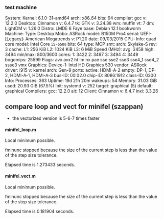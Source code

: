 ### test machine
System:
  Kernel: 6.1.0-31-amd64 arch: x86_64 bits: 64 compiler: gcc v: 12.2.0 Desktop: Cinnamon v: 6.4.7
    tk: GTK v: 3.24.38 wm: muffin vt: 7 dm: LightDM v: 1.26.0 Distro: LMDE 6 Faye
    base: Debian 12.1 bookworm
Machine:
  Type: Desktop Mobo: ASRock model: B150M Pro4 serial: <superuser required>
    UEFI-[Legacy]: American Megatrends v: P1.20 date: 09/03/2015
CPU:
  Info: quad core model: Intel Core `i5-6500` bits: 64 type: MCP smt: <unsupported> arch: Skylake-S
    rev: 3 cache: L1: 256 KiB L2: 1024 KiB L3: 6 MiB
  Speed (MHz): avg: 3458 high: 3494 min/max: 800/3600 cores: 1: 3422 2: 3467 3: 3494 4: 3449
    bogomips: 25599
  Flags: avx avx2 ht lm nx pae sse sse2 sse3 sse4_1 sse4_2 ssse3 vmx
Graphics:
  Device-1: Intel HD Graphics 530 vendor: ASRock driver: i915 v: kernel arch: Gen-9 ports:
    active: HDMI-A-2 empty: DP-1, DP-2, HDMI-A-1, HDMI-A-3 bus-ID: 00:02.0 chip-ID: 8086:1912
    class-ID: 0300
Info:
  Processes: 363 Uptime: 19d 21h 20m wakeups: 54 Memory: 31.03 GiB used: 20.93 GiB (67.5%)
  Init: systemd v: 252 target: graphical (5) default: graphical Compilers: gcc: 12.2.0 alt: 12
  Client: Cinnamon v: 6.4.7 inxi: 3.3.26


## compare loop and vect for minifel (szappan)
- the vectorized version is 5-6-7 times faster

#### minifel_loop.m

Local minimum possible.

fminunc stopped because the size of the current step is less than
the value of the step size tolerance.

<stopping criteria details>
Elapsed time is 1.273433 seconds.


#### minifel_vect.m

Local minimum possible.

fminunc stopped because the size of the current step is less than
the value of the step size tolerance.

<stopping criteria details>
Elapsed time is 0.181904 seconds.

